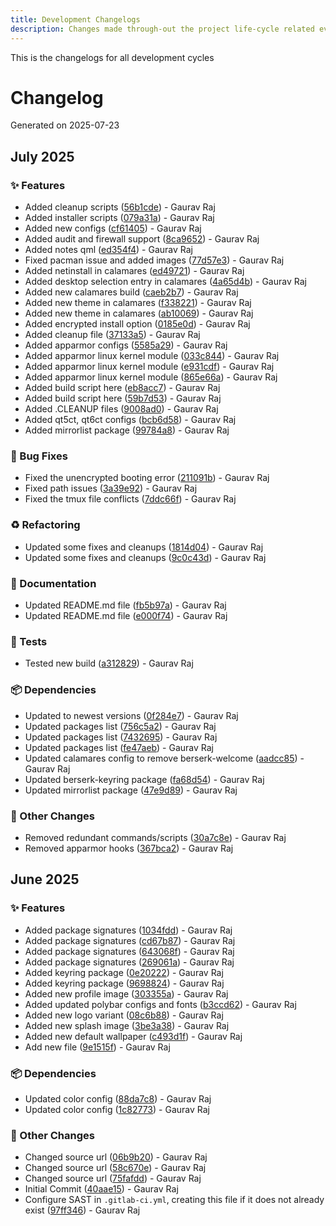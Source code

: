 ```yaml
---
title: Development Changelogs
description: Changes made through-out the project life-cycle related everything.
---
```


This is the changelogs for all development cycles

# Changelog

Generated on 2025-07-23

## July 2025

### ✨ Features

- Added cleanup scripts ([56b1cde](https://github.com/berserkarch/berserk-core-repo/commit/56b1cde9fbbd20bbf0e35ac7ebee8465fd207208)) - Gaurav Raj
- Added installer scripts ([079a31a](https://github.com/berserkarch/berserk-core-repo/commit/079a31a8a2bb85e4aca254eb7b32ee89960b9d47)) - Gaurav Raj
- Added new configs ([cf61405](https://github.com/berserkarch/berserk-core-repo/commit/cf61405d5e294ba53bf8716bd617cc94e563a421)) - Gaurav Raj
- Added audit and firewall support ([8ca9652](https://github.com/berserkarch/berserk-core-repo/commit/8ca9652460bf2e6ef6f9b12283336fadad4fcdca)) - Gaurav Raj
- Added notes qml ([ed354f4](https://github.com/berserkarch/berserk-core-repo/commit/ed354f4c2ff6bc819a0b6db2b3eb933d14fe24c0)) - Gaurav Raj
- Fixed pacman issue and added images ([77d57e3](https://github.com/berserkarch/berserk-core-repo/commit/77d57e3f464fd80f177b97f1ed56360dbbf17d5f)) - Gaurav Raj
- Added netinstall in calamares ([ed49721](https://github.com/berserkarch/berserk-core-repo/commit/ed497213acf52605d8b08de8fb6a10879008ed6f)) - Gaurav Raj
- Added desktop selection entry in calamares ([4a65d4b](https://github.com/berserkarch/berserk-core-repo/commit/4a65d4b3d3de6062491253d290fd9cc846136454)) - Gaurav Raj
- Added new calamares build ([caeb2b7](https://github.com/berserkarch/berserk-core-repo/commit/caeb2b7e91283f6641727b1c21b6384c762b73cd)) - Gaurav Raj
- Added new theme in calamares ([f338221](https://github.com/berserkarch/berserk-core-repo/commit/f3382216125a3267e491cedae62ba1f7d39adb81)) - Gaurav Raj
- Added new theme in calamares ([ab10069](https://github.com/berserkarch/berserk-core-repo/commit/ab100691ee1ccb0613df101681e960af9d77ddc0)) - Gaurav Raj
- Added encrypted install option ([0185e0d](https://github.com/berserkarch/berserk-core-repo/commit/0185e0d618ed20bdbc0e21f03488cba641d21d36)) - Gaurav Raj
- Added cleanup file ([37133a5](https://github.com/berserkarch/berserk-core-repo/commit/37133a5c94d3f7b93f44d3a8ee951a82923713e1)) - Gaurav Raj
- Added apparmor configs ([5585a29](https://github.com/berserkarch/berserk-core-repo/commit/5585a29f08e7d9c789235917bf6bcba4ef9372ba)) - Gaurav Raj
- Added apparmor linux kernel module ([033c844](https://github.com/berserkarch/berserk-core-repo/commit/033c8444b346c888d5046af7d8e1a03f865d690f)) - Gaurav Raj
- Added apparmor linux kernel module ([e931cdf](https://github.com/berserkarch/berserk-core-repo/commit/e931cdfd75f0e1c2b6d41805646bf4468eb55ba6)) - Gaurav Raj
- Added apparmor linux kernel module ([865e66a](https://github.com/berserkarch/berserk-core-repo/commit/865e66ac231148997f92cf12279112e91c9edae9)) - Gaurav Raj
- Added build script here ([eb8acc7](https://github.com/berserkarch/berserk-core-repo/commit/eb8acc7432dc1cc00685d8811e551d2b39b5e25f)) - Gaurav Raj
- Added build script here ([59b7d53](https://github.com/berserkarch/berserk-core-repo/commit/59b7d53f692c552662d9195289e44f3e02ee052f)) - Gaurav Raj
- Added .CLEANUP files ([9008ad0](https://github.com/berserkarch/berserk-core-repo/commit/9008ad02aa31b72c137aee32c1643e6a3d6df9a3)) - Gaurav Raj
- Added qt5ct, qt6ct configs ([bcb6d58](https://github.com/berserkarch/berserk-core-repo/commit/bcb6d580014af874555c0354ac053b5aea0895a9)) - Gaurav Raj
- Added mirrorlist package ([99784a8](https://github.com/berserkarch/berserk-core-repo/commit/99784a84415f7ac580498bffdb58042ff5b50151)) - Gaurav Raj

### 🐛 Bug Fixes

- Fixed the unencrypted booting error ([211091b](https://github.com/berserkarch/berserk-core-repo/commit/211091b525840b7732a53d95ff700102163cb2ac)) - Gaurav Raj
- Fixed path issues ([3a39e92](https://github.com/berserkarch/berserk-core-repo/commit/3a39e926604362483915959f18489602aa5f0416)) - Gaurav Raj
- Fixed the tmux file conflicts ([7ddc66f](https://github.com/berserkarch/berserk-core-repo/commit/7ddc66f5c70ba77a75596365d432123f159849cf)) - Gaurav Raj

### ♻️ Refactoring

- Updated some fixes and cleanups ([1814d04](https://github.com/berserkarch/berserk-core-repo/commit/1814d04b1ae43d4ffbd00b5a12d53ee2165bd02c)) - Gaurav Raj
- Updated some fixes and cleanups ([9c0c43d](https://github.com/berserkarch/berserk-core-repo/commit/9c0c43d3d9d080ca0e680660032fabd7bdc290c3)) - Gaurav Raj

### 📖 Documentation

- Updated README.md file ([fb5b97a](https://github.com/berserkarch/berserk-core-repo/commit/fb5b97a1c29e078dbb6efcc0b1f7840a638d79d3)) - Gaurav Raj
- Updated README.md file ([e000f74](https://github.com/berserkarch/berserk-core-repo/commit/e000f74ba4be6565b2946fc4d3b6ec80c94f4228)) - Gaurav Raj

### 🧪 Tests

- Tested new build ([a312829](https://github.com/berserkarch/berserk-core-repo/commit/a3128292b50dbe291d40f7149f604430c319b1a7)) - Gaurav Raj

### 📦 Dependencies

- Updated to newest versions ([0f284e7](https://github.com/berserkarch/berserk-core-repo/commit/0f284e7872d3a3097e9d6f34001a96e1438621f9)) - Gaurav Raj
- Updated packages list ([756c5a2](https://github.com/berserkarch/berserk-core-repo/commit/756c5a22050d8a265697f1c42a27fda7563df51e)) - Gaurav Raj
- Updated packages list ([7432695](https://github.com/berserkarch/berserk-core-repo/commit/7432695071f27b5762ac37468e9cdc4a9b3d10ce)) - Gaurav Raj
- Updated packages list ([fe47aeb](https://github.com/berserkarch/berserk-core-repo/commit/fe47aeb85da38708ec064b1e2f368783ae9503c0)) - Gaurav Raj
- Updated calamares config to remove berserk-welcome ([aadcc85](https://github.com/berserkarch/berserk-core-repo/commit/aadcc8554b3f016f1cb3eec3eded66a00dc38f69)) - Gaurav Raj
- Updated berserk-keyring package ([fa68d54](https://github.com/berserkarch/berserk-core-repo/commit/fa68d547a2ee605f7de6888233ec3cfa87e21d0e)) - Gaurav Raj
- Updated mirrorlist package ([47e9d89](https://github.com/berserkarch/berserk-core-repo/commit/47e9d8940ed60c2bd4dab074a001f9fa84b7874f)) - Gaurav Raj

### 🔧 Other Changes

- Removed redundant commands/scripts ([30a7c8e](https://github.com/berserkarch/berserk-core-repo/commit/30a7c8e805a90ede28584649fdfcc59e2b639e26)) - Gaurav Raj
- Removed apparmor hooks ([367bca2](https://github.com/berserkarch/berserk-core-repo/commit/367bca278c70896547510643e993b818eb2e57a2)) - Gaurav Raj


## June 2025

### ✨ Features

- Added package signatures ([1034fdd](https://github.com/berserkarch/berserk-core-repo/commit/1034fdd27d91d8d0e88c9a2a2f7a012071e18043)) - Gaurav Raj
- Added package signatures ([cd67b87](https://github.com/berserkarch/berserk-core-repo/commit/cd67b870e9ee1cc17b33278130c1a46752adeca0)) - Gaurav Raj
- Added package signatures ([643068f](https://github.com/berserkarch/berserk-core-repo/commit/643068f8ee95692935be086f5bd187ead95d433f)) - Gaurav Raj
- Added package signatures ([269061a](https://github.com/berserkarch/berserk-core-repo/commit/269061a74624613eed92f89e081eb375243086e7)) - Gaurav Raj
- Added keyring package ([0e20222](https://github.com/berserkarch/berserk-core-repo/commit/0e202223382966d0a566cc85c70a11bcc695fb6f)) - Gaurav Raj
- Added keyring package ([9698824](https://github.com/berserkarch/berserk-core-repo/commit/9698824783ffd87b52dfeb98c33ac470c98dd92f)) - Gaurav Raj
- Added new profile image ([303355a](https://github.com/berserkarch/berserk-core-repo/commit/303355a250db3473bb5e0ccfd987fee3cdb7190d)) - Gaurav Raj
- Added updated polybar configs and fonts ([b3ccd62](https://github.com/berserkarch/berserk-core-repo/commit/b3ccd62aa85aeb2ed8d4965c69ff80fecb3aa1ae)) - Gaurav Raj
- Added new logo variant ([08c6b88](https://github.com/berserkarch/berserk-core-repo/commit/08c6b883682abe9c3fceb9b25e59d5289b41abb2)) - Gaurav Raj
- Added new splash image ([3be3a38](https://github.com/berserkarch/berserk-core-repo/commit/3be3a381749e6abadea09dad2daeeebf3050ab47)) - Gaurav Raj
- Added new default wallpaper ([c493d1f](https://github.com/berserkarch/berserk-core-repo/commit/c493d1f5678f0daecbf8baef67cad18a1ac78788)) - Gaurav Raj
- Add new file ([9e1515f](https://github.com/berserkarch/berserk-core-repo/commit/9e1515f34f09508caad6fa99272e8129459983bf)) - Gaurav Raj

### 📦 Dependencies

- Updated color config ([88da7c8](https://github.com/berserkarch/berserk-core-repo/commit/88da7c809ef44d8b9b03f05616e4b93a596a0a37)) - Gaurav Raj
- Updated color config ([1c82773](https://github.com/berserkarch/berserk-core-repo/commit/1c827735cabf437cfa69ed9a52927db73dcec579)) - Gaurav Raj

### 🔧 Other Changes

- Changed source url ([06b9b20](https://github.com/berserkarch/berserk-core-repo/commit/06b9b20fed3c4c9088d9893ce0a1c23501dda3a3)) - Gaurav Raj
- Changed source url ([58c670e](https://github.com/berserkarch/berserk-core-repo/commit/58c670e3a2a29589e560b8b3272700dc51ca6c88)) - Gaurav Raj
- Changed source url ([75fafdd](https://github.com/berserkarch/berserk-core-repo/commit/75fafdd0af5318aade02bff6c7200f6c2fc23a0b)) - Gaurav Raj
- Initial Commit ([40aae15](https://github.com/berserkarch/berserk-core-repo/commit/40aae15c24717754d45bb8e7018d4600e97400c8)) - Gaurav Raj
- Configure SAST in `.gitlab-ci.yml`, creating this file if it does not already exist ([97ff346](https://github.com/berserkarch/berserk-core-repo/commit/97ff346c61577b8b9bf53c74507834d59937b02c)) - Gaurav Raj

